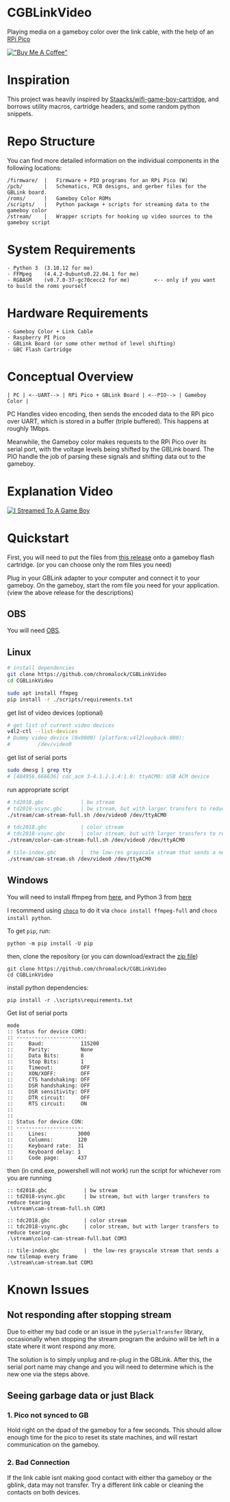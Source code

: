 # CGBLinkVideo

Playing media on a gameboy color over the link cable, with the help of an [RPi Pico](https://www.raspberrypi.com/products/raspberry-pi-pico/)

[!["Buy Me A Coffee"](https://www.buymeacoffee.com/assets/img/custom_images/purple_img.png)](https://buymeacoffee.com/contactchrh)

# Inspiration

This project was heavily inspired by [Staacks/wifi-game-boy-cartridge](https://github.com/Staacks/wifi-game-boy-cartridge), and
borrows utility macros, cartridge headers, and some random python snippets.

# Repo Structure

You can find more detailed information on the individual components in the following locations:

```
/firmware/  |   Firmware + PIO programs for an RPi Pico (W)
/pcb/       |   Schematics, PCB designs, and gerber files for the GBLink board.
/roms/      |   Gameboy Color ROMs
/scripts/   |   Python package + scripts for streaming data to the gameboy color 
/stream/    |   Wrapper scripts for hooking up video sources to the gameboy script
```

# System Requirements
```
- Python 3  (3.10.12 for me)
- FFMpeg    (4.4.2-0ubuntu0.22.04.1 for me)
- RGBASM    (v0.7.0-37-gc70cecc2 for me)        <-- only if you want to build the roms yourself
```

# Hardware Requirements
```
- Gameboy Color + Link Cable
- Raspberry PI Pico
- GBLink Board (or some other method of level shifting)
- GBC Flash Cartridge
```

# Conceptual Overview

```
| PC | <--UART--> | RPi Pico + GBLink Board | <--PIO--> | Gameboy Color | 
```

PC Handles video encoding, then sends the encoded data to the RPi pico over UART, which is stored in a buffer (triple buffered). 
This happens at roughly 1Mbps.

Meanwhile, the Gameboy color makes requests to the RPi Pico over its serial port, with the voltage levels being shifted by the GBLink board.
The PIO handle the job of parsing these signals and shifting data out to the gameboy.

# Explanation Video


[![I Streamed To A Game Boy](https://img.youtube.com/vi/yPI6gURLLUs/0.jpg)](https://www.youtube.com/watch?v=yPI6gURLLUs)


# Quickstart

First, you will need to put the files from [this release](https://github.com/chromalock/CGBLinkVideo/releases/tag/1.0) onto a gameboy flash cartridge. (or you can choose only the rom files you need)

Plug in your GBLink adapter to your computer and connect it to your gameboy. On the gameboy, start the rom file you need for your application. (view the above release for the descriptions)

## OBS

You will need [OBS](https://obsproject.com/).

## Linux

```bash
# install dependencies
git clone https://github.com/chromalock/CGBLinkVideo
cd CGBLinkVideo

sudo apt install ffmpeg 
pip install -r ./scripts/requirements.txt
```

get list of video devices (optional)
```bash
# get list of current video devices
v4l2-ctl --list-devices
# Dummy video device (0x0000) (platform:v4l2loopback-000):
#         /dev/video0
```

get list of serial ports
```bash
sudo dmesg | grep tty
# [484956.666636] cdc_acm 3-4.1.2.1.4:1.0: ttyACM0: USB ACM device
```

run appropriate script
```bash
# td2018.gbc            | bw stream
# td2018-vsync.gbc      | bw stream, but with larger transfers to reduce tearing
./stream/cam-stream-full.sh /dev/video0 /dev/ttyACM0

# tdc2018.gbc           | color stream
# tdc2018-vsync.gbc     | color stream, but with larger transfers to reduce tearing
./stream/color-cam-stream-full.sh /dev/video0 /dev/ttyACM0

# tile-index.gbc        |  the low-res grayscale stream that sends a new tilemap every frame
./stream/cam-stream.sh /dev/video0 /dev/ttyACM0
```

## Windows

You will need to install ffmpeg from [here](https://www.ffmpeg.org/download.html), and Python 3 from [here](https://www.python.org/)

I recommend using [`choco`](https://chocolatey.org/) to do it via `choco install ffmpeg-full` and `choco install python`.

To get `pip`, run:
```batch
python -m pip install -U pip
```

then, clone the repository (or you can download/extract the [zip file](https://github.com/chromalock/CGBLinkVideo/archive/refs/heads/main.zip))

```batch
git clone https://github.com/chromalock/CGBLinkVideo
cd CGBLinkVideo
```

install python dependencies:
```batch
pip install -r .\scripts\requirements.txt
```

Get list of serial ports
```batch
mode
:: Status for device COM3:
:: -----------------------
::     Baud:            115200
::     Parity:          None
::     Data Bits:       8
::     Stop Bits:       1
::     Timeout:         OFF
::     XON/XOFF:        OFF
::     CTS handshaking: OFF
::     DSR handshaking: OFF
::     DSR sensitivity: OFF
::     DTR circuit:     OFF
::     RTS circuit:     ON
:: 
:: 
:: Status for device CON:
:: ----------------------
::     Lines:          3000
::     Columns:        120
::     Keyboard rate:  31
::     Keyboard delay: 1
::     Code page:      437
```

then (in cmd.exe, powershell will not work) run the script for whichever rom you are running 
```batch
:: td2018.gbc            | bw stream
:: td2018-vsync.gbc      | bw stream, but with larger transfers to reduce tearing
.\stream\cam-stream-full.sh COM3

:: tdc2018.gbc           | color stream
:: tdc2018-vsync.gbc     | color stream, but with larger transfers to reduce tearing
.\stream\color-cam-stream-full.bat COM3

:: tile-index.gbc        |  the low-res grayscale stream that sends a new tilemap every frame
.\stream\cam-stream.bat COM3
```

# Known Issues

## Not responding after stopping stream

Due to either my bad code or an issue in the `pySerialTransfer` library, occasionally when stopping the stream program the arduino will be left in a state where it wont respond any more.

The solution is to simply unplug and re-plug in the GBLink. After this, the serial port name may change and you will need to determine which is the new one via the steps above.

## Seeing garbage data or just Black

### 1. Pico not synced to GB
Hold right on the dpad of the gameboy for a few seconds. This should allow enough time for the pico to reset its state machines, and will restart communication on the gameboy.

### 2. Bad Connection
If the link cable isnt making good contact with either tha gameboy or the gblink, data may not transfer. Try a different link cable or cleaning the contacts on both devices.